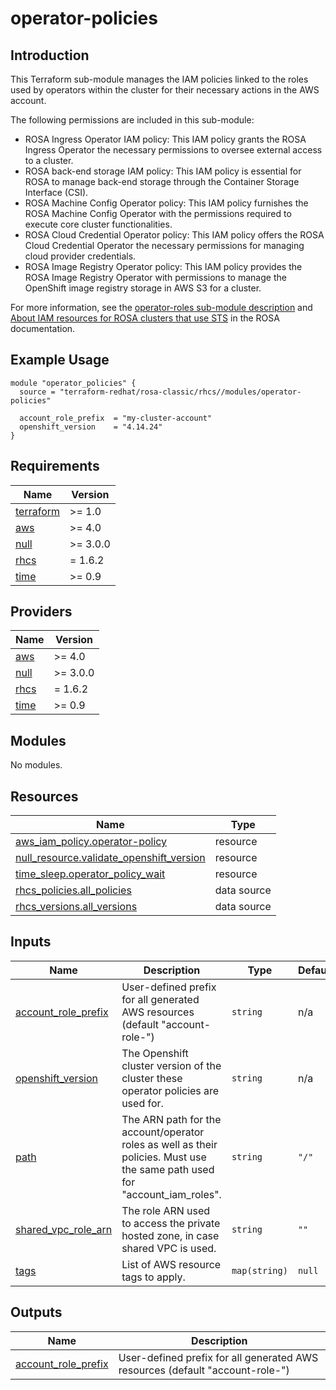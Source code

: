 # operator-policies

## Introduction

This Terraform sub-module manages the IAM policies linked to the roles used by operators within the cluster for their necessary actions in the AWS account.

The following permissions are included in this sub-module:
- ROSA Ingress Operator IAM policy: This IAM policy grants the ROSA Ingress Operator the necessary permissions to oversee external access to a cluster.
- ROSA back-end storage IAM policy: This IAM policy is essential for ROSA to manage back-end storage through the Container Storage Interface (CSI).
- ROSA Machine Config Operator policy: This IAM policy furnishes the ROSA Machine Config Operator with the permissions required to execute core cluster functionalities.
- ROSA Cloud Credential Operator policy: This IAM policy offers the ROSA Cloud Credential Operator the necessary permissions for managing cloud provider credentials.
- ROSA Image Registry Operator policy: This IAM policy provides the ROSA Image Registry Operator with permissions to manage the OpenShift image registry storage in AWS S3 for a cluster.

For more information, see the [operator-roles sub-module description](../operator-roles/README.md) and [About IAM resources for ROSA clusters that use STS](https://docs.openshift.com/rosa/rosa_architecture/rosa-sts-about-iam-resources.html#rosa-sts-about-iam-resources) in the ROSA documentation.

## Example Usage

```
module "operator_policies" {
  source = "terraform-redhat/rosa-classic/rhcs//modules/operator-policies"

  account_role_prefix  = "my-cluster-account"
  openshift_version    = "4.14.24"
}
```

<!-- BEGIN_AUTOMATED_TF_DOCS_BLOCK -->
## Requirements

| Name | Version |
|------|---------|
| <a name="requirement_terraform"></a> [terraform](#requirement\_terraform) | >= 1.0 |
| <a name="requirement_aws"></a> [aws](#requirement\_aws) | >= 4.0 |
| <a name="requirement_null"></a> [null](#requirement\_null) | >= 3.0.0 |
| <a name="requirement_rhcs"></a> [rhcs](#requirement\_rhcs) | = 1.6.2 |
| <a name="requirement_time"></a> [time](#requirement\_time) | >= 0.9 |

## Providers

| Name | Version |
|------|---------|
| <a name="provider_aws"></a> [aws](#provider\_aws) | >= 4.0 |
| <a name="provider_null"></a> [null](#provider\_null) | >= 3.0.0 |
| <a name="provider_rhcs"></a> [rhcs](#provider\_rhcs) | = 1.6.2 |
| <a name="provider_time"></a> [time](#provider\_time) | >= 0.9 |

## Modules

No modules.

## Resources

| Name | Type |
|------|------|
| [aws_iam_policy.operator-policy](https://registry.terraform.io/providers/hashicorp/aws/latest/docs/resources/iam_policy) | resource |
| [null_resource.validate_openshift_version](https://registry.terraform.io/providers/hashicorp/null/latest/docs/resources/resource) | resource |
| [time_sleep.operator_policy_wait](https://registry.terraform.io/providers/hashicorp/time/latest/docs/resources/sleep) | resource |
| [rhcs_policies.all_policies](https://registry.terraform.io/providers/terraform-redhat/rhcs/1.6.2/docs/data-sources/policies) | data source |
| [rhcs_versions.all_versions](https://registry.terraform.io/providers/terraform-redhat/rhcs/1.6.2/docs/data-sources/versions) | data source |

## Inputs

| Name | Description | Type | Default | Required |
|------|-------------|------|---------|:--------:|
| <a name="input_account_role_prefix"></a> [account\_role\_prefix](#input\_account\_role\_prefix) | User-defined prefix for all generated AWS resources (default "account-role-<random>") | `string` | n/a | yes |
| <a name="input_openshift_version"></a> [openshift\_version](#input\_openshift\_version) | The Openshift cluster version of the cluster these operator policies are used for. | `string` | n/a | yes |
| <a name="input_path"></a> [path](#input\_path) | The ARN path for the account/operator roles as well as their policies. Must use the same path used for "account\_iam\_roles". | `string` | `"/"` | no |
| <a name="input_shared_vpc_role_arn"></a> [shared\_vpc\_role\_arn](#input\_shared\_vpc\_role\_arn) | The role ARN used to access the private hosted zone, in case shared VPC is used. | `string` | `""` | no |
| <a name="input_tags"></a> [tags](#input\_tags) | List of AWS resource tags to apply. | `map(string)` | `null` | no |

## Outputs

| Name | Description |
|------|-------------|
| <a name="output_account_role_prefix"></a> [account\_role\_prefix](#output\_account\_role\_prefix) | User-defined prefix for all generated AWS resources (default "account-role-<random>") |
<!-- END_AUTOMATED_TF_DOCS_BLOCK -->
